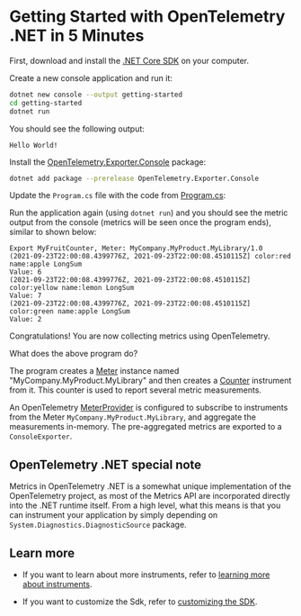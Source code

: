 # Getting Started with OpenTelemetry .NET in 5 Minutes

First, download and install the [.NET Core
SDK](https://dotnet.microsoft.com/download) on your computer.

Create a new console application and run it:

```sh
dotnet new console --output getting-started
cd getting-started
dotnet run
```

You should see the following output:

```text
Hello World!
```

Install the
[OpenTelemetry.Exporter.Console](../../../src/OpenTelemetry.Exporter.Console/README.md)
package:

```sh
dotnet add package --prerelease OpenTelemetry.Exporter.Console
```

Update the `Program.cs` file with the code from [Program.cs](./Program.cs):

Run the application again (using `dotnet run`) and you should see the metric
output from the console (metrics will be seen once the program ends), similar to shown below:

<!-- markdownlint-disable MD013 -->
```text
Export MyFruitCounter, Meter: MyCompany.MyProduct.MyLibrary/1.0
(2021-09-23T22:00:08.4399776Z, 2021-09-23T22:00:08.4510115Z] color:red name:apple LongSum
Value: 6
(2021-09-23T22:00:08.4399776Z, 2021-09-23T22:00:08.4510115Z] color:yellow name:lemon LongSum
Value: 7
(2021-09-23T22:00:08.4399776Z, 2021-09-23T22:00:08.4510115Z] color:green name:apple LongSum
Value: 2
```
<!-- markdownlint-enable MD013 -->

Congratulations! You are now collecting metrics using OpenTelemetry.

What does the above program do?

The program creates a
[Meter](https://github.com/open-telemetry/opentelemetry-specification/blob/main/specification/metrics/api.md#meter)
instance named "MyCompany.MyProduct.MyLibrary" and then creates a
[Counter](https://github.com/open-telemetry/opentelemetry-specification/blob/main/specification/metrics/api.md#counter)
instrument from it. This counter is used to report several metric measurements.

An OpenTelemetry
[MeterProvider](https://github.com/open-telemetry/opentelemetry-specification/blob/main/specification/metrics/api.md#meterprovider)
is configured to subscribe to instruments from the Meter
`MyCompany.MyProduct.MyLibrary`, and aggregate the measurements in-memory. The
pre-aggregated metrics are exported to a `ConsoleExporter`.

## OpenTelemetry .NET special note

Metrics in OpenTelemetry .NET is a somewhat unique implementation of the
OpenTelemetry project, as most of the Metrics API are incorporated directly
into the .NET runtime itself. From a high level, what this means is that you
can instrument your application by simply depending on
`System.Diagnostics.DiagnosticSource` package.

## Learn more

* If you want to learn about more instruments, refer to [learning
  more about instruments](../learning-more-instruments/README.md).

* If you want to customize the Sdk, refer to [customizing
  the SDK](../customizing-the-sdk/README.md).
